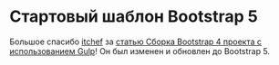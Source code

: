 # Стартовый шаблон Bootstrap 5
Большое спасибо <a href="https://github.com/itchief">itchef</a> за <a href="https://itchief.ru/bootstrap/build-project-with-gulp-v4" rel="nofollow">статью Сборка Вootstrap 4 проекта с использованием Gulp</a>! Он был изменен и обновлен до Bootstrap 5.
